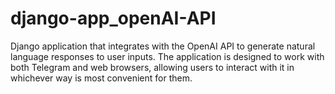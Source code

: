# django-app_openAI-API
Django application that integrates with the OpenAI API to generate natural language responses to user inputs. The application is designed to work with both Telegram and web browsers, allowing users to interact with it in whichever way is most convenient for them.
